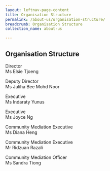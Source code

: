 ```yaml
---
layout: leftnav-page-content
title: Organisation Structure
permalink: /about-us/organisation-structure/
breadcrumb: Organisation Structure
collection_name: about-us

---
```


Organisation Structure
---

Director<br>
Ms Elsie Tjoeng

Deputy Director<br>
Ms Juliha Bee Mohd Noor

Executive<br>
Ms Indaraty Yunus

Executive<br>
Ms Joyce Ng

Community Mediation Executive<br>
Ms Diana Heng

Community Mediation Executive<br>
Mr Ridzuan Razali

Community Mediation Officer<br>
Ms Sandra Tiong

 
